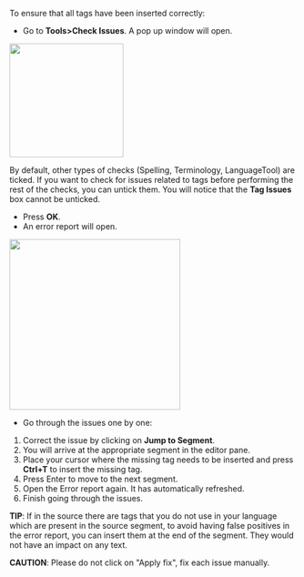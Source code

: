 To ensure that all tags have been inserted correctly:

  * Go to **Tools>Check Issues**. A pop up window will open.

[<img src="https://pisawiki.capstan.be/lib/exe/fetch.php?media=ug:33_check_issues.jpg" class="media" alt="" width="200" />](https://pisawiki.capstan.be/lib/exe/fetch.php?media=ug:33_check_issues.jpg)

By default, other types of checks (Spelling, Terminology, LanguageTool) are ticked. If you want to check for issues related to tags before performing the rest of the checks, you can untick them. You will notice that the **Tag Issues** box cannot be unticked.

  * Press **OK**.
  * An error report will open.

[<img src="https://pisawiki.capstan.be/lib/exe/fetch.php?media=ug:34_error_report.jpg" class="media" alt="" width="300" />](https://pisawiki.capstan.be/lib/exe/fetch.php?media=ug:34_error_report.jpg)

  * Go through the issues one by one:

  1. Correct the issue by clicking on **Jump to Segment**. 
  1. You will arrive at the appropriate segment in the editor pane. 
  1. Place your cursor where the missing tag needs to be inserted and press **Ctrl+T** to insert the missing tag.
  1. Press Enter to move to the next segment.
  1. Open the Error report again. It has automatically refreshed.
  1. Finish going through the issues.

**TIP**: If in the source there are tags that you do not use in your language which are present in the source segment, to avoid having false positives in the error report, you can insert them at the end of the segment. They would not have an impact on any text.

**CAUTION**: Please do not click on "Apply fix", fix each issue manually.
